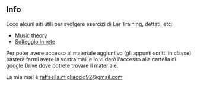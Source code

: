 ## Info

Ecco alcuni siti utili per svolgere esercizi di Ear Training, dettati, etc:
* [Music theory](https://www.musictheory.net/)
* [Solfeggio in rete](http://solfeggioinrete.altervista.org/)

Per poter avere accesso al materiale aggiuntivo (gli appunti scritti in
classe) basterà farmi avere la vostra mail e io vi darò l'accesso alla
cartella di google Drive dove potrete trovare il materiale.

La mia mail è [raffaella.migliaccio92@gmail.com](mailto:raffaella.migliaccio92@gmail.com).